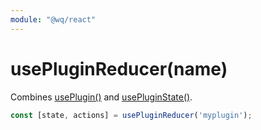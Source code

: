 ```yaml
---
module: "@wq/react"
---
```


# usePluginReducer(name)

Combines [usePlugin()][usePlugin] and [usePluginState()][usePluginState].


```js
const [state, actions] = usePluginReducer('myplugin');
```

[usePlugin]: ./usePlugin.md
[usePluginState]: ./usePluginState.md
